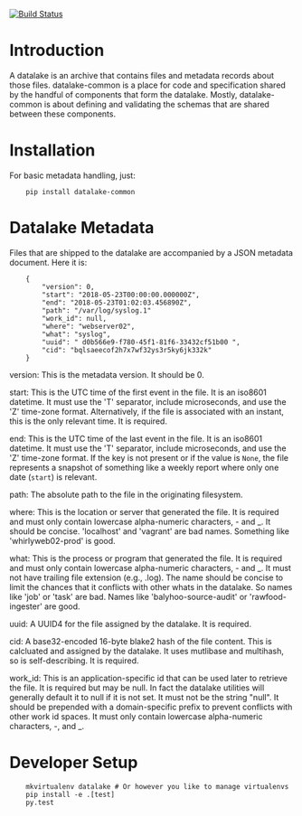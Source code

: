 [![Build Status](https://travis-ci.org/planetlabs/datalake-common.svg?branch=master)](https://travis-ci.org/planetlabs/datalake-common)

Introduction
============

A datalake is an archive that contains files and metadata records about those
files. datalake-common is a place for code and specification shared by the
handful of components that form the datalake. Mostly, datalake-common is about
defining and validating the schemas that are shared between these components.

Installation
============

For basic metadata handling, just:

        pip install datalake-common


Datalake Metadata
=================

Files that are shipped to the datalake are accompanied by a JSON metadata
document. Here it is:

        {
            "version": 0,
            "start": "2018-05-23T00:00:00.000000Z",
            "end": "2018-05-23T01:02:03.456890Z",
            "path": "/var/log/syslog.1"
            "work_id": null,
            "where": "webserver02",
            "what": "syslog",
            "uuid": " d0b566e9-f780-45f1-81f6-33432cf51b00 ",
            "cid": "bqlsaeecof2h7x7wf32ys3r5ky6jk332k"
        }

version: This is the metadata version. It should be 0.

start: This is the UTC time of the first event in the file. It is an iso8601
datetime. It must use the 'T' separator, include microseconds, and use the 'Z'
time-zone format. Alternatively, if the file is associated with an instant,
this is the only relevant time. It is required.

end: This is the UTC time of the last event in the file. It is an iso8601
datetime. It must use the 'T' separator, include microseconds, and use the 'Z'
time-zone format. If the key is not present or if the value is `None`, the
file represents a snapshot of something like a weekly report where only one
date (`start`) is relevant.

path: The absolute path to the file in the originating filesystem.

where: This is the location or server that generated the file. It is required
and must only contain lowercase alpha-numeric characters, - and _. It should be
concise. 'localhost' and 'vagrant' are bad names. Something like
'whirlyweb02-prod' is good.

what: This is the process or program that generated the file. It is required
and must only contain lowercase alpha-numeric characters, - and _. It must not
have trailing file extension (e.g., .log). The name should be concise to limit
the chances that it conflicts with other whats in the datalake. So names like
'job' or 'task' are bad. Names like 'balyhoo-source-audit' or
'rawfood-ingester' are good.

uuid: A UUID4 for the file assigned by the datalake. It is required.

cid: A base32-encoded 16-byte blake2 hash of the file content. This is
calcluated and assigned by the datalake. It uses mutlibase and multihash, so
is self-describing. It is required.

work_id: This is an application-specific id that can be used later to retrieve
the file. It is required but may be null. In fact the datalake utilities will
generally default it to null if it is not set. It must not be the string
"null". It should be prepended with a domain-specific prefix to prevent
conflicts with other work id spaces. It must only contain lowercase
alpha-numeric characters, -, and _.

Developer Setup
===============

        mkvirtualenv datalake # Or however you like to manage virtualenvs
        pip install -e .[test]
        py.test
